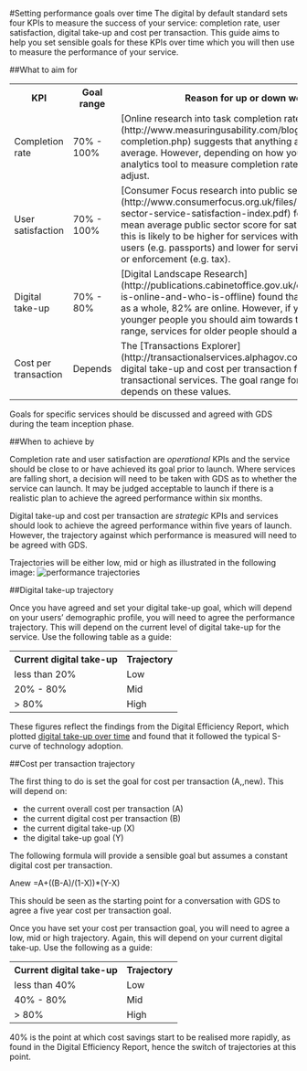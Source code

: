#Setting performance goals over time
The digital by default standard sets four KPIs to measure the success of your service: completion rate, user satisfaction, digital take-up and cost per transaction. This guide aims to help you set sensible goals for these KPIs over time which you will then use to measure the performance of your service.

##What to aim for

<table>
<tr><th>KPI</th><th>Goal range</th><th>Reason for up or down weighting</th></tr>
<tr><td>Completion rate</td><td>70% - 100%</td><td>
[Online research into task completion rates](http://www.measuringusability.com/blog/task-completion.php) suggests that anything above 78% is above average. However, depending on how you have configured your analytics tool to measure completion rate, you may need to adjust.</td></tr>
<tr><td>User satisfaction</td><td>70% -  100%</td><td>[Consumer Focus research into public service satisfaction](http://www.consumerfocus.org.uk/files/2011/10/Public-sector-service-satisfaction-index.pdf) found that 79% is the mean average public sector score for satisfaction. However, this is likely to be higher for services with pleasant outcome for users (e.g. passports) and lower for services around regulation or enforcement (e.g. tax).</td></tr>
<tr><td>Digital take-up</td><td>70% -	80%</td><td>[Digital Landscape Research](http://publications.cabinetoffice.gov.uk/digital/research/#who-is-online-and-who-is-offline) found that for the UK population as a whole, 82% are online. However, if your service is for younger people you should aim towards the top end of the range, services for older people should aim for the lower end.</td></tr>
<tr><td>Cost per transaction</td><td>Depends</td><td>The [Transactions Explorer](http://transactionalservices.alphagov.co.uk/) contains the digital take-up and cost per transaction figures for high volume transactional services. The goal range for a specific service depends on these values.</td></tr>
</table>

Goals for specific services should be discussed and agreed with GDS during the team inception phase.

##When to achieve by

Completion rate and user satisfaction are _operational_ KPIs and the service should be close to or have achieved its goal prior to launch. Where services are falling short, a decision will need to be taken with GDS as to whether the service can launch. It may be judged acceptable to launch if there is a realistic plan to achieve the agreed performance within six months.

Digital take-up and cost per transaction are _strategic_ KPIs and services should look to achieve the agreed performance within five years of launch. However, the trajectory against which performance is measured will need to be agreed with GDS.

Trajectories will be either low, mid or high as illustrated in the following image:
![performance trajectories](trajectories.png)

##Digital take-up trajectory

Once you have agreed and set your digital take-up goal, which will depend on your users’ demographic profile, you will need to agree the performance trajectory. This will depend on the current level of digital take-up for the service. Use the following table as a guide:
<table>
<tr><th>Current digital take-up</th><th>Trajectory</th></tr>
<tr><td> less than 20%</td><td>Low</td></tr>
<tr><td>20% - 80%</td><td>Mid</td></tr>
<tr><td>> 80%</td><td>High</td></tr>
</table>

These figures reflect the findings from the Digital Efficiency Report, which plotted [digital take-up over time](http://publications.cabinetoffice.gov.uk/digital/efficiency/#fig-10) and found that it followed the typical S-curve of technology adoption.

##Cost per transaction trajectory

The first thing to do is set the goal for cost per transaction (A,,new). This will depend on:
 - the current overall cost per transaction (A)
 - the current digital cost per transaction (B)
 - the current digital take-up (X)
 - the digital take-up goal (Y)

The following formula will provide a sensible goal but assumes a constant digital cost per transaction.

Anew =A+((B-A)/(1-X))*(Y-X)

This should be seen as the starting point for a conversation with GDS to agree a five year cost per transaction goal.

Once you have set your cost per transaction goal, you will need to agree a low, mid or high trajectory. Again, this will depend on your current digital take-up. Use the following as a guide:
<table>
<tr><th>Current digital take-up</th><th>Trajectory</th></tr>
<tr><td> less than 40%</td><td>Low</td></tr>
<tr><td>40% - 80%</td><td>Mid</td></tr>
<tr><td>> 80%</td><td>High</td></tr>
</table>

40% is the point at which cost savings start to be realised more rapidly, as found in the Digital Efficiency Report, hence the switch of trajectories at this point.
